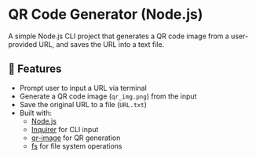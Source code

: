# QR Code Generator (Node.js)

A simple Node.js CLI project that generates a QR code image from a user-provided URL, and saves the URL into a text file.

## 📌 Features

- Prompt user to input a URL via terminal
- Generate a QR code image (`qr_img.png`) from the input
- Save the original URL to a file (`URL.txt`)
- Built with:
  - [Node.js](https://nodejs.org/)
  - [Inquirer](https://www.npmjs.com/package/inquirer) for CLI input
  - [qr-image](https://www.npmjs.com/package/qr-image) for QR generation
  - [fs](https://nodejs.org/api/fs.html) for file system operations
